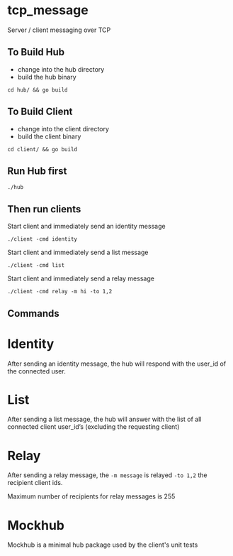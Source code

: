 # tcp_message
Server / client messaging over TCP

## To Build Hub

- change into the hub directory
- build the hub binary

`cd hub/ && go build`

## To Build Client

- change into the client directory
- build the client binary

`cd client/ && go build`


## Run Hub first

`./hub`

## Then run clients

Start client and immediately send an identity message

`./client -cmd identity`

Start client and immediately send a list message

`./client -cmd list`

Start client and immediately send a relay message

`./client -cmd relay -m hi -to 1,2`


## Commands

# Identity
After sending an identity message, the hub will respond with the user_id of the connected user.

# List
After sending a list message, the hub will answer with the list of all connected client user_id’s (excluding the requesting client)

# Relay
After sending a relay message, the `-m message` is relayed `-to 1,2` the recipient client ids.

Maximum number of recipients for relay messages is 255


# Mockhub

Mockhub is a minimal hub package used by the client's unit tests